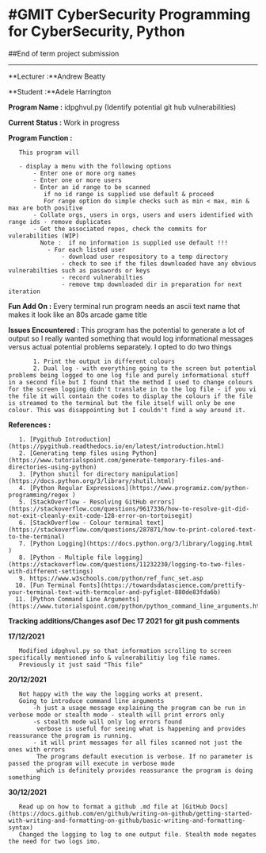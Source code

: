 
#GMIT CyberSecurity 
Programming for CyberSecurity, Python
============
##End of term project submission
  

--------
**Lecturer :**Andrew Beatty

**Student  :**Adele Harrington 

**Program Name :** idpghvul.py (Identify potential git hub vulnerabilities)

**Current Status :** Work in progress 

**Program Function :** 

       This program will

       - display a menu with the following options
           - Enter one or more org names
           - Enter one or more users
           - Enter an id range to be scanned
              if no id range is supplied use default & proceed
              For range option do simple checks such as min < max, min & max are both positive 
           - Collate orgs, users in orgs, users and users identified with range ids - remove duplicates
           - Get the associated repos, check the commits for vulerabilities (WIP)
             Note :  if no information is supplied use default !!! 
               - For each listed user
                   - download user respository to a temp directory
                   - check to see if the files downloaded have any obvious vulnerabilties such as passwords or keys
                   - record vulnerabilties
                   - remove tmp downloaded dir in preparation for next iteration

**Fun Add On :**
             Every terminal run program needs an ascii text name that makes it look like an 80s arcade game title

**Issues Encountered :**
       This program has the potential to generate a lot of output so I really wanted something that would log informational messages versus actual potential problems separately. I opted to do two things

           1. Print the output in different colours
           2. Dual log - with everything going to the screen but potential problems being logged to one log file and purely informational stuff in a second file but I found that the method I used to change colours for the screen logging didn't translate in to the log file - if you vi the file it will contain the codes to display the colours if the file is streamed to the terminal but the file itself will only be one colour. This was disappointing but I couldn't find a way around it.

**References :**

       1. [Pygithub Introduction](https://pygithub.readthedocs.io/en/latest/introduction.html)
       2. [Generating temp files using Python](https://www.tutorialspoint.com/generate-temporary-files-and-directories-using-python)
       3. [Python shutil for directory manipulation](https://docs.python.org/3/library/shutil.html)
       4. [Python Regular Expressions](https://www.programiz.com/python-programming/regex )
       5. [StackOverflow - Resolving GitHub errors](https://stackoverflow.com/questions/9617336/how-to-resolve-git-did-not-exit-cleanly-exit-code-128-error-on-tortoisegit)
       6. [StackOverflow - Colour terminal text](https://stackoverflow.com/questions/287871/how-to-print-colored-text-to-the-terminal)
       7. [Python Logging](https://docs.python.org/3/library/logging.html )
       8. [Python - Multiple file logging](https://stackoverflow.com/questions/11232230/logging-to-two-files-with-different-settings)
       9. https://www.w3schools.com/python/ref_func_set.asp
      10. [Fun Terminal Fonts](https://towardsdatascience.com/prettify-your-terminal-text-with-termcolor-and-pyfiglet-880de83fda6b)
      11. [Python Command Line Arguments](https://www.tutorialspoint.com/python/python_command_line_arguments.htm)

**Tracking additions/Changes asof Dec 17 2021 for git push comments**

**17/12/2021**

       Modified idpghvul.py so that information scrolling to screen specifically mentioned info & vulnerabilitiy log file names. 
       Previously it just said "This file"

**20/12/2021**

       Not happy with the way the logging works at present. 
       Going to introduce command line arguments
           -h just a usage message explaining the program can be run in verbose mode or stealth mode - stealth will print errors only
           -s stealth mode will only log errors found
            verbose is useful for seeing what is happening and provides reassurance the program is running.
           - it will print messages for all files scanned not just the ones with errors 
            The programs default execution is verbose. If no parameter is passed the program will execute in verbose mode
            which is definitely provides reassurance the program is doing something

**30/12/2021**

       Read up on how to format a github .md file at [GitHub Docs] (https://docs.github.com/en/github/writing-on-github/getting-started-with-writing-and-formatting-on-github/basic-writing-and-formatting-syntax)           
       Changed the logging to log to one output file. Stealth mode negates the need for two logs imo.
